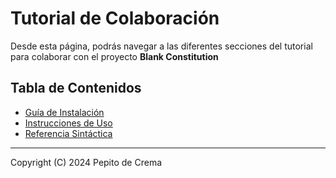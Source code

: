 # Tutorial de Colaboración

<p>
Desde esta página, podrás navegar a las diferentes secciones del tutorial para
colaborar con el proyecto <b>Blank Constitution</b>
</p>

## Tabla de Contenidos
<ul>
    <li><a href="/docs/installation.md#guía-de-instalación">
    Guía de Instalación
    </a></li>
    <li><a href="/docs/usage.md#instrucciones-de-uso">
    Instrucciones de Uso
    </a></li>
    <li><a href="/docs/syntax.md#referencia-sintáctica">
    Referencia Sintáctica
    </a></li>
</ul>

---

<p>Copyright (C) 2024	Pepito de Crema</p>